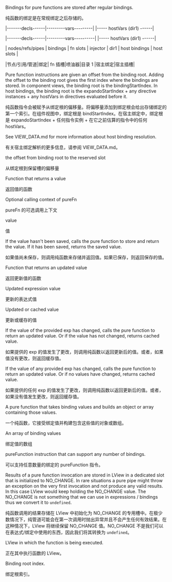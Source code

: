 Bindings for pure functions are stored after regular bindings.

纯函数的绑定是在常规绑定之后存储的。

|-------decls------|---------vars---------|                 |----- hostVars \(dir1\) ------\|



|-------decls------|---------vars----------| |----- hostVars \(dir1\) ------\|



| nodes/refs/pipes | bindings | fn slots  | injector | dir1 | host bindings | host slots |

|节点/引用/管道|绑定| fn 插槽|喷油器|目录 1 |宿主绑定|宿主插槽|

Pure function instructions are given an offset from the binding root. Adding the offset to the
binding root gives the first index where the bindings are stored. In component views, the binding
root is the bindingStartIndex. In host bindings, the binding root is the expandoStartIndex +
any directive instances + any hostVars in directives evaluated before it.

纯函数指令会被赋予从绑定根的偏移量。将偏移量添加到绑定根会给出存储绑定的第一个索引。在组件视图中，绑定根是
bindStartIndex。在宿主绑定中，绑定根是 expandoStartIndex + 任何指令实例 +
在它之前估算的指令中的任何 hostVars。

See VIEW_DATA.md for more information about host binding resolution.

有关宿主绑定解析的更多信息，请参阅 VIEW_DATA.md。

the offset from binding root to the reserved slot

从绑定根到保留槽的偏移量

Function that returns a value

返回值的函数

Optional calling context of pureFn

pureFn 的可选调用上下文

value

值

If the value hasn't been saved, calls the pure function to store and return the
value. If it has been saved, returns the saved value.

如果值尚未保存，则调用纯函数来存储并返回值。如果已保存，则返回保存的值。

Function that returns an updated value

返回更新值的函数

Updated expression value

更新的表达式值

Updated or cached value

更新或缓存的值

If the value of the provided exp has changed, calls the pure function to return
an updated value. Or if the value has not changed, returns cached value.

如果提供的 exp 的值发生了更改，则调用纯函数以返回更新后的值。或者，如果值没有更改，则返回缓存值。

If the value of any provided exp has changed, calls the pure function to return
an updated value. Or if no values have changed, returns cached value.

如果提供的任何 exp
的值发生了更改，则调用纯函数以返回更新后的值。或者，如果没有值发生更改，则返回缓存值。

A pure function that takes binding values and builds an object or array
containing those values.

一个纯函数，它接受绑定值并构建包含这些值的对象或数组。

An array of binding values

绑定值的数组

pureFunction instruction that can support any number of bindings.

可以支持任意数量的绑定的 pureFunction 指令。

Results of a pure function invocation are stored in LView in a dedicated slot that is initialized
to NO_CHANGE. In rare situations a pure pipe might throw an exception on the very first
invocation and not produce any valid results. In this case LView would keep holding the NO_CHANGE
value. The NO_CHANGE is not something that we can use in expressions / bindings thus we convert
it to `undefined`.

纯函数调用的结果存储在 LView 中初始化为 NO_CHANGE
的专用槽中。在极少数情况下，纯管道可能会在第一次调用时抛出异常并且不会产生任何有效结果。在这种情况下，LView
将继续保留 NO_CHANGE 值。NO_CHANGE 不是我们可以在表达式/绑定中使用的东西，因此我们将其转换为
`undefined`。

LView in which the function is being executed.

正在其中执行函数的 LView。

Binding root index.

绑定根索引。